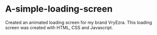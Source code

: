 # A-simple-loading-screen
Created an animated loading screen for my brand VryEzra.
This loading screen was created with HTML, CSS and Javascript.
